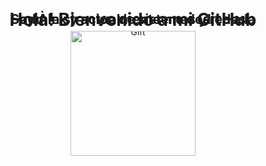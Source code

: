 <div id="header" align="center" style="line-height: 0;">
    <h1 style="margin-bottom: 0;">Hola! Bienvenido a mi GitHub</h1>
    <h2 style="margin-top: 0;">Soy Àlex y actualmente me dedico a la administracion de sistemas y redes</h2>
    <img src="https://i.giphy.com/media/v1.Y2lkPTc5MGI3NjExZXduN25sMGN4bW5yamk2ZjJ6c2pzejdhaDhvY2Z3aWx3ZTRyemJpYiZlcD12MV9pbnRlcm5hbF9naWZfYnlfaWQmY3Q9Zw/3ohhwLF7pFnQSvalu8/giphy.gif" alt="Gift" width="200">
</div>
